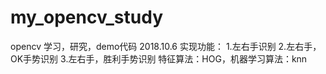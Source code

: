 
# my_opencv_study
opencv 学习，研究，demo代码
2018.10.6
实现功能：
1.左右手识别
2.左右手，OK手势识别
3.左右手，胜利手势识别
特征算法：HOG，机器学习算法：knn
